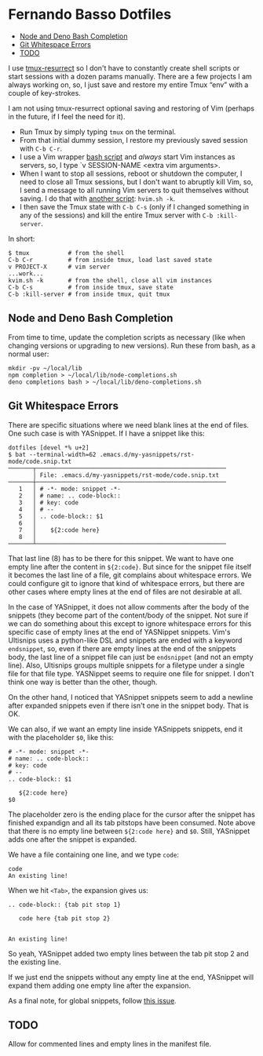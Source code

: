 # Fernando Basso Dotfiles

* [Node and Deno Bash Completion](#node-and-deno-bash-completion)
* [Git Whitespace Errors](#git-whitespace-errors)
* [TODO](#todo)

I use [tmux-resurrect](https://github.com/tmux-plugins/tmux-resurrect) so I don't have to constantly create shell scripts or start sessions with a dozen params manually. There are a few projects I am always working on, so, I just save and restore my entire Tmux “env” with a couple of key-strokes.

I am not using tmux-resurrect optional saving and restoring of Vim (perhaps in the future, if I feel the need for it).

* Run Tmux by simply typing `tmux` on the terminal.
* From that initial dummy session, I restore my previously saved session with `C-b C-r`.
* I use a Vim wrapper [bash script](https://gitlab.com/fernandobasso/dotfiles/-/blob/master/bash_incl/wrappers.sh) and _always_ start Vim instances as servers, so, I type `v SESSION-NAME &lt;extra vim arguments&gt;.
* When I want to stop all sessions, reboot or shutdown the computer, I need to close all Tmux sessions, but I don't want to abruptly kill Vim, so, I send a message to all running Vim servers to quit themselves without saving. I do that with [another script](https://gitlab.com/fernandobasso/dotfiles/-/blob/master/bin/hvim.sh): `hvim.sh -k`.
* I then save the Tmux state with `C-b C-s` (only if I changed something in any of the sessions) and kill the entire Tmux server with `C-b :kill-server`.



In short:

```
$ tmux           # from the shell
C-b C-r          # from inside tmux, load last saved state
v PROJECT-X      # vim server
...work...
kvim.sh -k       # from the shell, close all vim instances
C-b C-s          # from inside tmux, save state
C-b :kill-server # from inside tmux, quit tmux

```



## Node and Deno Bash Completion

From time to time, update the completion scripts as necessary (like when changing versions or upgrading to new versions). Run these from bash, as a normal user:

```
mkdir -pv ~/local/lib
npm completion > ~/local/lib/node-completions.sh
deno completions bash > ~/local/lib/deno-completions.sh
```

## Git Whitespace Errors

There are specific situations where we need blank lines at the end of files. One such case is with YASnippet. If I have a snippet like this:

```
dotfiles [devel *% u+2]
$ bat --terminal-width=62 .emacs.d/my-yasnippets/rst-mode/code.snip.txt
───────┬──────────────────────────────────────────────────────
       │ File: .emacs.d/my-yasnippets/rst-mode/code.snip.txt
───────┼──────────────────────────────────────────────────────
   1   │ # -*- mode: snippet -*-
   2   │ # name: .. code-block::
   3   │ # key: code
   4   │ # --
   5   │ .. code-block:: $1
   6   │
   7   │    ${2:code here}
   8   │
───────┴──────────────────────────────────────────────────────
```

That last line (8) has to be there for this snippet. We want to have one empty line after the content in `${2:code}`. But since for the snippet file itself it becomes the last line of a file, git complains about whitespace errors. We could configure git to ignore that kind of whitespace errors, but there are other cases where empty lines at the end of files are not desirable at all.

In the case of YASnippet, it does not allow comments after the body of the snippets (they become part of the content/body of the snippet. Not sure if we can do something about this except to ignore whitespace errors for this specific case of empty lines at the end of YASNippet snippets. Vim's Ultisnips uses a python-like DSL and snippets are ended with a keyword `endsnippet`, so, even if there are empty lines at the end of the snippets body, the last line of a snippet file can just be `endsnippet` (and not an empty line). Also, Ultisnips groups multiple snippets for a filetype under a single file for that file type. YASNippet seems to require one file for snippet. I don't think one way is better than the other, though.

On the other hand, I noticed that YASnippet snippets seem to add a newline after expanded snippets even if there isn't one in the snippet body. That is OK.

We can also, if we want an empty line inside YASnippets snippets, end it with the placeholder `$0`, like this:

```
# -*- mode: snippet -*-
# name: .. code-block::
# key: code
# --
.. code-block:: $1

   ${2:code here}
$0
```

The placeholder zero is the ending place for the cursor after the snippet has finished expandign and all its tab pitstops have been consumed. Note above that there is no empty line between `${2:code here}` and `$0`. Still, YASnippet adds one after the snippet is expanded.

We have a file containing one line, and we type `code`:

```
code
An existing line!
```

When we hit `<Tab>`, the expansion gives us:

```
.. code-block:: {tab pit stop 1}

   code here {tab pit stop 2}


An existing line!
```

So yeah, YASnippet added two empty lines between the tab pit stop 2 and the existing line.

If we just end the snippets without any empty line at the end, YASnippet will expand them adding one empty line after the expansion.

As a final note, for global snippets, follow [this issue](https://github.com/joaotavora/yasnippet/issues/557).

## TODO

Allow for commented lines and empty lines in the manifest file.

